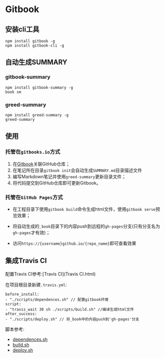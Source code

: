 # Gitbook

## 安装cli工具

```
npm install gitbook -g
npm install gitbook-cli -g
```

## 自动生成SUMMARY

### gitbook-summary
```
npm install gitbook-summary -g
book sm
```

### greed-summary

```
npm install greed-summary -g
greed-summary
```

## 使用

### 托管在`gitbooks.io`方式

1. 在[Gitbook](https://www.gitbook.com/)关联GitHub仓库；
2. 在笔记所在目录`gitbook init`会自动生成`SUMMARY.md`目录描述文件
3. 编写Markdown笔记并使用`greed-summary`更新目录文件；
4. 将代码提交到GitHub仓库即可更新Gitbook。

### 托管在`GitHub Pages`方式

- 在工程目录下使用`gitbook build`命令生成html文件，使用`gitbook serve`预览效果；

- 将自动生成的`_book`目录下的内容push到远程的`gh-pages`分支(只有分支名为`gh-pages`才有效)；

- 访问`https://{username}github.io/{repo_name}`即可查看效果

## 集成Travis CI

配置Travis CI参考:[Travis CI](Travis CI.html)

在项目根目录新建`.travis.yml`:

```
before_install:
- "./scripts/dependences.sh" // 配置gitbook环境
script:
- "travis_wait 30 sh ./scripts/build.sh" //编译生成html文件
after_success:
- "./scripts/deploy.sh" // 将_book中的内容push到'gh-pages'分支
```

脚本参考:
- [dependences.sh](https://github.com/nicreals/Note/blob/master/scripts/dependences.sh)
- [build.sh](https://github.com/nicreals/Note/blob/master/scripts/build.sh)
- [deploy.sh](https://github.com/nicreals/Note/blob/master/scripts/deploy.sh)

